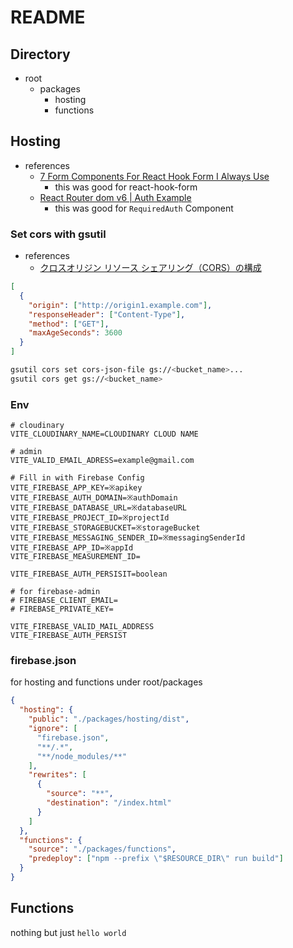 # README

## Directory

- root
  - packages
    - hosting
    - functions

## Hosting

- references
  - [7 Form Components For React Hook Form I Always Use](https://theodorusclarence.com/blog/rhf)
    - this was good for react-hook-form
  - [React Router dom v6 | Auth Example](https://reactrouter.com/docs/en/v6/examples/auth)
    - this was good for `RequiredAuth` Component

### Set cors with gsutil

- references
  - [クロスオリジン リソース シェアリング（CORS）の構成](https://cloud.google.com/storage/docs/configuring-cors?hl=ja)

```json:cors.json
[
  {
    "origin": ["http://origin1.example.com"],
    "responseHeader": ["Content-Type"],
    "method": ["GET"],
    "maxAgeSeconds": 3600
  }
]
```

```sh
gsutil cors set cors-json-file gs://<bucket_name>...
gsutil cors get gs://<bucket_name>
```

### Env

```env
# cloudinary
VITE_CLOUDINARY_NAME=CLOUDINARY CLOUD NAME

# admin
VITE_VALID_EMAIL_ADRESS=example@gmail.com

# Fill in with Firebase Config
VITE_FIREBASE_APP_KEY=※apikey
VITE_FIREBASE_AUTH_DOMAIN=※authDomain
VITE_FIREBASE_DATABASE_URL=※databaseURL
VITE_FIREBASE_PROJECT_ID=※projectId
VITE_FIREBASE_STORAGEBUCKET=※storageBucket
VITE_FIREBASE_MESSAGING_SENDER_ID=※messagingSenderId
VITE_FIREBASE_APP_ID=※appId
VITE_FIREBASE_MEASUREMENT_ID=

VITE_FIREBASE_AUTH_PERSISIT=boolean

# for firebase-admin
# FIREBASE_CLIENT_EMAIL=
# FIREBASE_PRIVATE_KEY=

VITE_FIREBASE_VALID_MAIL_ADDRESS
VITE_FIREBASE_AUTH_PERSIST
```

### firebase.json

for hosting and functions under root/packages

```json:firebase.json
{
  "hosting": {
    "public": "./packages/hosting/dist",
    "ignore": [
      "firebase.json",
      "**/.*",
      "**/node_modules/**"
    ],
    "rewrites": [
      {
        "source": "**",
        "destination": "/index.html"
      }
    ]
  },
  "functions": {
    "source": "./packages/functions",
    "predeploy": ["npm --prefix \"$RESOURCE_DIR\" run build"]
  }
}
```

## Functions

nothing but just `hello world`
